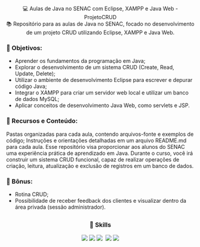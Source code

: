 <div align="center">💻 Aulas de Java no SENAC com Eclipse, XAMPP e Java Web - ProjetoCRUD</div>
<div align="center">📚 Repositório para as aulas de Java no SENAC, focado no desenvolvimento de um projeto CRUD utilizando Eclipse, XAMPP e Java Web.</div>


### 📌 Objetivos:


- Aprender os fundamentos da programação em Java;
- Explorar o desenvolvimento de um sistema CRUD (Create, Read, Update, Delete);
- Utilizar o ambiente de desenvolvimento Eclipse para escrever e depurar código Java;
- Integrar o XAMPP para criar um servidor web local e utilizar um banco de dados MySQL;
- Aplicar conceitos de desenvolvimento Java Web, como servlets e JSP.

      
### 🎯 Recursos e Conteúdo:

        
Pastas organizadas para cada aula, contendo arquivos-fonte e exemplos de código;
Instruções e orientações detalhadas em um arquivo README.md para cada aula.
Esse repositório visa proporcionar aos alunos do SENAC uma experiência prática de aprendizado em Java. Durante o curso, você irá construir um sistema CRUD funcional, capaz de realizar operações de criação, leitura, atualização e exclusão de registros em um banco de dados.


### 🎁 Bônus:
 - Rotina CRUD;
 - Possibilidade de receber feedback dos clientes e visualizar dentro da área privada (sessão administrador).
 
##
### <div align="center">🚀 Skills</div>
<div align="center">
  <img src="https://img.shields.io/badge/HTML5-E34F26?style=for-the-badge&logo=html5&logoColor=white">
  <img src="https://img.shields.io/badge/CSS3-1572B6?style=for-the-badge&logo=css3&logoColor=white">
  <img src="https://img.shields.io/badge/JavaScript-323330?style=for-the-badge&logo=javascript&logoColor=F7DF1E">
  <img src"https://img.shields.io/badge/PHP-777BB4?style=for-the-badge&logo=php&logoColor=white">
  <img src="https://img.shields.io/badge/MySQL-005C84?style=for-the-badge&logo=mysql&logoColor=white">
  <img src="https://img.shields.io/badge/Adobe%20Photoshop-31A8FF?style=for-the-badge&logo=Adobe%20Photoshop&logoColor=black">
</div>

##








